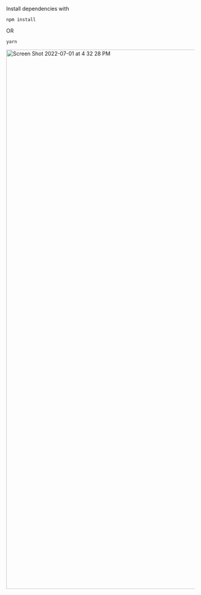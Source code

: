 Install dependencies with 
``` 
npm install
``` 
OR 
```
yarn
```

<img width="1440" alt="Screen Shot 2022-07-01 at 4 32 28 PM" src="https://user-images.githubusercontent.com/53208269/176882406-9b811f73-7133-424f-a449-ae2f71d72cf0.png">
